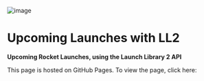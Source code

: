 ![image](https://github.com/PatrickFrankAIU/GradeManagerProject/assets/134087916/b5d814bf-e38f-456f-8f9c-cb5a98fb52fa)

# Upcoming Launches with LL2
**Upcoming Rocket Launches, using the Launch Library 2 API**

This page is hosted on GitHub Pages. To view the page, click here:
